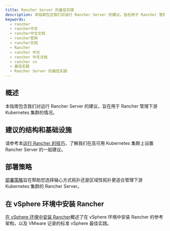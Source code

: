 ```yaml
---
title: Rancher Server 的最佳实践
description: 本指南包含我们对运行 Rancher Server 的建议，旨在用于 Rancher 管理下游 Kubernetes 集群的情况。
keywords:
  - rancher
  - rancher中文
  - rancher中文文档
  - rancher官网
  - rancher文档
  - Rancher
  - rancher 中文
  - rancher 中文文档
  - rancher cn
  - 最佳实践
  - Rancher Server 的最佳实践
---
```


## 概述

本指南包含我们对运行 Rancher Server 的建议，旨在用于 Rancher 管理下游 Kubernetes 集群的情况。

## 建议的结构和基础设施

请参考本[运行 Rancher 的技巧](/docs/rancher2.5/best-practices/rancher-server/deployment-types/_index)，了解我们在高可用 Kubernetes 集群上设置 Rancher Server 的一般建议。

## 部署策略

[部署策略](/docs/rancher2.5/best-practices/rancher-server/deployment-strategies/_index)旨在帮助您选择轴心方式拓扑还是区域性拓扑更适合管理下游 Kubernetes 集群的 Rancher Server。

## 在 vSphere 环境中安装 Rancher

[在 vSphere 环境中安装 Rancher](/docs/rancher2.5/best-practices/rancher-server/rancher-in-vsphere/_index)概述了在 vSphere 环境中安装 Rancher 的参考架构，以及 VMware 记录的标准 vSphere 最佳实践。
